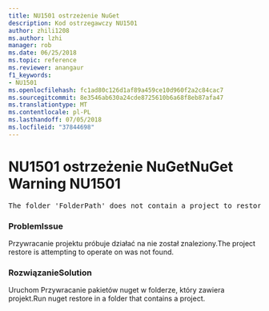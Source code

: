```yaml
---
title: NU1501 ostrzeżenie NuGet
description: Kod ostrzegawczy NU1501
author: zhili1208
ms.author: lzhi
manager: rob
ms.date: 06/25/2018
ms.topic: reference
ms.reviewer: anangaur
f1_keywords:
- NU1501
ms.openlocfilehash: fc1ad80c126d1af89a459ce10d960f2a2c84cac7
ms.sourcegitcommit: 8e3546ab630a24cde8725610b6a68f8eb87afa47
ms.translationtype: MT
ms.contentlocale: pl-PL
ms.lasthandoff: 07/05/2018
ms.locfileid: "37844698"
---
```

# <a name="nuget-warning-nu1501"></a><span data-ttu-id="8db55-103">NU1501 ostrzeżenie NuGet</span><span class="sxs-lookup"><span data-stu-id="8db55-103">NuGet Warning NU1501</span></span>

<pre>The folder 'FolderPath' does not contain a project to restore.</pre>


### <a name="issue"></a><span data-ttu-id="8db55-104">Problem</span><span class="sxs-lookup"><span data-stu-id="8db55-104">Issue</span></span>
<span data-ttu-id="8db55-105">Przywracanie projektu próbuje działać na nie został znaleziony.</span><span class="sxs-lookup"><span data-stu-id="8db55-105">The project restore is attempting to operate on was not found.</span></span> 

### <a name="solution"></a><span data-ttu-id="8db55-106">Rozwiązanie</span><span class="sxs-lookup"><span data-stu-id="8db55-106">Solution</span></span>
<span data-ttu-id="8db55-107">Uruchom Przywracanie pakietów nuget w folderze, który zawiera projekt.</span><span class="sxs-lookup"><span data-stu-id="8db55-107">Run nuget restore in a folder that contains a project.</span></span> 
